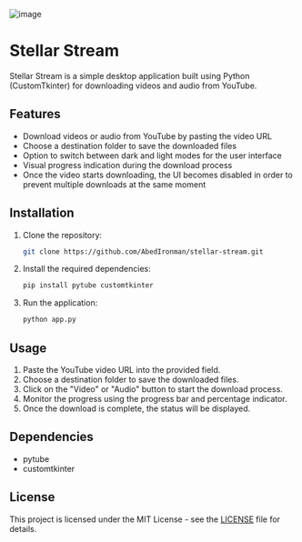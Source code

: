 ![image](https://github.com/AbedIronman/Stellar-Stream/assets/57958425/442c8daa-b642-4f51-bbbe-8070054d658d)

# Stellar Stream

Stellar Stream is a simple desktop application built using Python (CustomTkinter) for downloading videos and audio from YouTube.

## Features

- Download videos or audio from YouTube by pasting the video URL
- Choose a destination folder to save the downloaded files
- Option to switch between dark and light modes for the user interface
- Visual progress indication during the download process
- Once the video starts downloading, the UI becomes disabled in order to prevent multiple downloads at the same moment

## Installation

1. Clone the repository:

    ```bash
    git clone https://github.com/AbedIronman/stellar-stream.git
    ```

2. Install the required dependencies:

    ```bash
    pip install pytube customtkinter
    ```

3. Run the application:

    ```bash
    python app.py
    ```

## Usage

1. Paste the YouTube video URL into the provided field.
2. Choose a destination folder to save the downloaded files.
3. Click on the "Video" or "Audio" button to start the download process.
4. Monitor the progress using the progress bar and percentage indicator.
5. Once the download is complete, the status will be displayed.

## Dependencies

- pytube
- customtkinter

## License

This project is licensed under the MIT License - see the [LICENSE](LICENSE) file for details.


